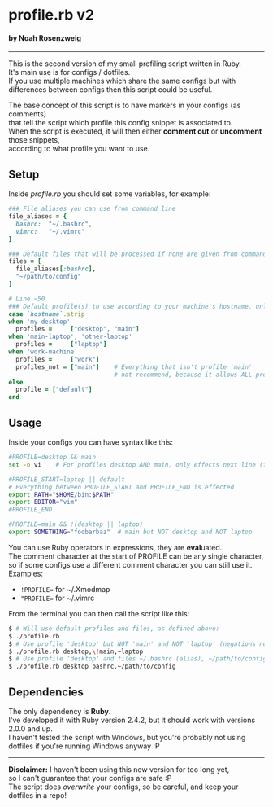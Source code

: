 # profile.rb v2
#### by Noah Rosenzweig
---
This is the second version of my small profiling script written in Ruby.  
It's main use is for configs / dotfiles.  
If you use multiple machines which share the same configs but with differences between configs then this script could be useful.  
  
The base concept of this script is to have markers in your configs (as comments)  
that tell the script which profile this config snippet is associated to.  
When the script is executed, it will then either **comment out** or **uncomment** those snippets,  
according to what profile you want to use.

## Setup
Inside *profile.rb* you should set some variables, for example:
```ruby
### File aliases you can use from command line
file_aliases = {
  bashrc:  "~/.bashrc",
  vimrc:   "~/.vimrc"
}

### Default files that will be processed if none are given from command line
files = [
  file_aliases[:bashrc],
  "~/path/to/config"
]

# Line ~50
### Default profile(s) to use according to your machine's hostname, unless profiles are given on command line
case `hostname`.strip
when 'my-desktop'
  profiles =     ["desktop", "main"]
when 'main-laptop', 'other-laptop'
  profiles =     ["laptop"]
when 'work-machine'
  profiles =     ["work"]
  profiles_not = ["main"]    # Everything that isn't profile 'main'
                             # not recommend, because it allows ALL profiles except 'main'
else
  profile = ["default"]
end
```

## Usage
Inside your configs you can have syntax like this:
```sh
#PROFILE=desktop && main
set -o vi    # For profiles desktop AND main, only effects next line (this line)

#PROFILE_START=laptop || default
# Everything between PROFILE_START and PROFILE_END is effected
export PATH="$HOME/bin:$PATH"
export EDITOR="vim"
#PROFILE_END

#PROFILE=main && !(desktop || laptop)
export SOMETHING="foobarbaz"  # main but NOT desktop and NOT laptop
```

You can use Ruby operators in expressions, they are **eval**uated.  
The comment character at the start of PROFILE can be any single character,  
so if some configs use a different comment character you can still use it.  
Examples:  
* `!PROFILE=`  for ~/.Xmodmap
* `"PROFILE=`  for ~/.vimrc
  
From the terminal you can then call the script like this:
```sh
$ # Will use default profiles and files, as defined above:
$ ./profile.rb
$ # Use profile 'desktop' but NOT 'main' and NOT 'laptop' (negations not recommended) and default files:
$ ./profile.rb desktop,\!main,~laptop
$ # Use profile 'desktop' and files ~/.bashrc (alias), ~/path/to/config:
$ ./profile.rb desktop bashrc,~/path/to/config
```

## Dependencies
The only dependency is **Ruby**.  
I've developed it with Ruby version 2.4.2, but it should work with versions 2.0.0 and up.  
I haven't tested the script with Windows, but you're probably not using dotfiles if you're running Windows anyway :P

---
**Disclaimer:** I haven't been using this new version for too long yet,  
so I can't guarantee that your configs are safe :P  
The script does *overwrite* your configs, so be careful, and keep your dotfiles in a repo!

